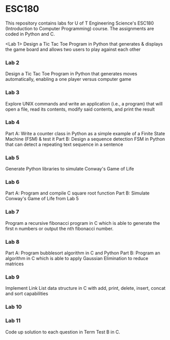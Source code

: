 # ESC180  
This repository contains labs for U of T Engineering Science's ESC180 (Introduction to Computer Programming) course. The assignments are coded in Python and C. 

<Lab 1> 
Design a Tic Tac Toe Program in Python that generates & displays the game board and allows two users to play against each other 
### Lab 2 
Design a Tic Tac Toe Program in Python that generates moves automatically, enabling a one player versus computer game 
### Lab 3 
Explore UNIX commands and write an application (i.e., a program) that will open a file, read its contents, modify said contents, and print the result
### Lab 4 
Part A: Write a counter class in Python as a simple example of a Finite State Machine (FSM) & test it 
Part B: Design a sequence detection FSM in Python that can detect a repeating text sequence in a sentence 
### Lab 5 
Generate Python libraries to simulate Conway's Game of Life 
### Lab 6 
Part A: Program and compile C square root function
Part B: Simulate Conway's Game of Life from Lab 5 
### Lab 7 
Program a recursive fibonacci program in C which is able to generate the first n numbers or output the nth fibonacci number. 
### Lab 8 
Part A: Program bubblesort algorithm in C and Python 
Part B: Program an algorithm in C which is able to apply Gaussian Elimination to reduce matrices
### Lab 9 
Implement Link List data structure in C with add, print, delete, insert, concat and sort capabilities
### Lab 10 
### Lab 11 
Code up solution to each question in Term Test B in C.

